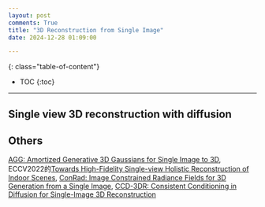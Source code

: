 ```yaml
---
layout: post
comments: True
title: "3D Reconstruction from Single Image"
date: 2024-12-28 01:09:00

---
```


<!--more-->

{: class="table-of-content"}
* TOC
{:toc}

---

## Single view 3D reconstruction with diffusion




## Others

[AGG: Amortized Generative 3D Gaussians for Single Image to 3D](https://ir1d.github.io/AGG/), ECCV2022的[Towards High-Fidelity Single-view Holistic Reconstruction of Indoor Scenes](https://github.com/GAP-LAB-CUHK-SZ/InstPIFu?tab=readme-ov-file), [ConRad: Image Constrained Radiance Fields for 3D
Generation from a Single Image](https://arxiv.org/pdf/2311.05230), [CCD-3DR: Consistent Conditioning in Diffusion for Single-Image 3D
Reconstruction](https://arxiv.org/pdf/2308.07837)

